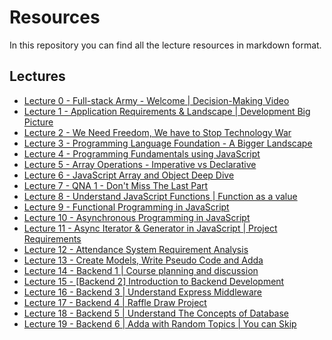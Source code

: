 # Resources

In this repository you can find all the lecture resources in markdown format.

## Lectures

- [Lecture 0 - Full-stack Army - Welcome | Decision-Making Video](lecture-0/README.md)
- [Lecture 1 - Application Requirements & Landscape | Development Big Picture](lecture-01/README.md)
- [Lecture 2 - We Need Freedom, We have to Stop Technology War](lecture-02/README.md)
- [Lecture 3 - Programming Language Foundation - A Bigger Landscape](lecture-03/README.md)
- [Lecture 4 - Programming Fundamentals using JavaScript](lecture-04/README.md)
- [Lecture 5 - Array Operations - Imperative vs Declarative](lecture-05/README.md)
- [Lecture 6 - JavaScript Array and Object Deep Dive](lecture-06/README.md)
- [Lecture 7 - QNA 1 - Don't Miss The Last Part](lecture-07/README.md)
- [Lecture 8 - Understand JavaScript Functions | Function as a value](lecture-08/README.md)
- [Lecture 9 - Functional Programming in JavaScript](lecture-09/README.md)
- [Lecture 10 - Asynchronous Programming in JavaScript](./lecture-10/README.md)
- [Lecture 11 - Async Iterator & Generator in JavaScript | Project Requirements](./lecture-11/README.md)
- [Lecture 12 - Attendance System Requirement Analysis](./lecture-12/README.md)
- [Lecture 13 - Create Models, Write Pseudo Code and Adda](./lecture-13/README.md)
- [Lecture 14 - Backend 1 | Course planning and discussion](./lecture-14/README.md)
- [Lecture 15 - [Backend 2] Introduction to Backend Development](./lecture-15/README.md)
- [Lecture 16 - Backend 3 | Understand Express Middleware](./lecture-16/README.md)
- [Lecture 17 - Backend 4 | Raffle Draw Project](./lecture-17/README.md)
- [Lecture 18 - Backend 5 | Understand The Concepts of Database](./lecture-18/README.md)
- [Lecture 19 - Backend 6 | Adda with Random Topics | You can Skip](./lecture-19/README.md)
